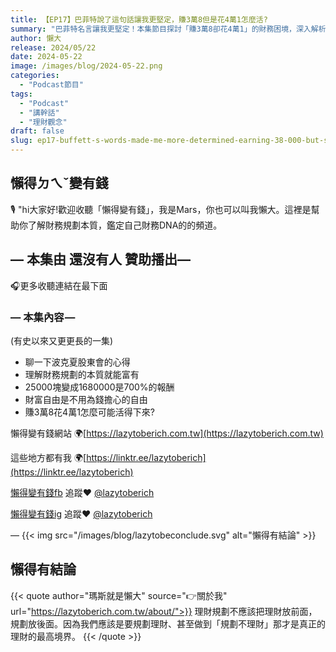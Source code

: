 ```yaml
---
title: 【EP17】巴菲特說了這句話讓我更堅定，賺3萬8但是花4萬1怎麼活?
summary: "巴菲特名言讓我更堅定！本集節目探討「賺3萬8卻花4萬1」的財務困境，深入解析為何收支失衡會讓你活不下去。我們將分享如何透過財務規劃，建立正確的金錢觀，擺脫月光族，讓你的財富穩健增長，實現真正的自由。"
author: 懶大
release: 2024/05/22
date: 2024-05-22
image: /images/blog/2024-05-22.png
categories:
  - "Podcast節目"
tags:
  - "Podcast"
  - "講幹話"
  - "理財觀念"
draft: false
slug: ep17-buffett-s-words-made-me-more-determined-earning-38-000-but-spending-41-000-how-to-live
---
```


## 懶得ㄉㄟˇ變有錢

🎙️ "hi大家好!歡迎收聽「懶得變有錢」，我是Mars，你也可以叫我懶大。這裡是幫助你了解財務規劃本質，鑑定自己財務DNA的的頻道。

## — 本集由 還沒有人 贊助播出—

🎧更多收聽連結在最下面

### — 本集內容 —

(有史以來又更更長的一集)

- 聊一下波克夏股東會的心得
- 理解財務規劃的本質就能富有
- 25000塊變成1680000是700%的報酬
- 財富自由是不用為錢擔心的自由
- 賺3萬8花4萬1怎麼可能活得下來?

懶得變有錢網站 🌍[https://lazytoberich.com.tw](https://lazytoberich.com.tw)

這些地方都有我 🌍[https://linktr.ee/lazytoberich](https://linktr.ee/lazytoberich)

[懶得變有錢fb](https://www.facebook.com/lazytoberich) 追蹤❤️ [@lazytoberich](https://www.facebook.com/lazytoberich)

[懶得變有錢ig](https://www.instagram.com/lazytoberich/) 追蹤❤️ [@lazytoberich](https://www.instagram.com/lazytoberich/)

—
{{< img src="/images/blog/lazytobeconclude.svg" alt="懶得有結論" >}}

## 懶得有結論

{{< quote author="瑪斯就是懶大" source="👉關於我" url="https://lazytoberich.com.tw/about/">}}
理財規劃不應該把理財放前面，規劃放後面。因為我們應該是要規劃理財、甚至做到「規劃不理財」那才是真正的理財的最高境界。
{{< /quote >}}
